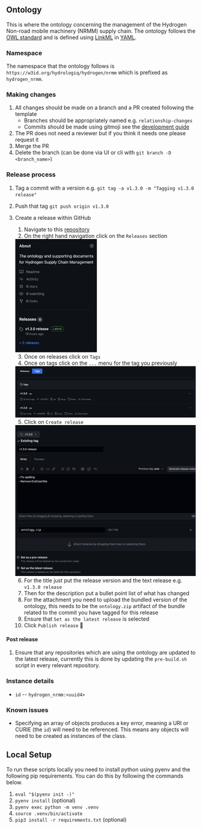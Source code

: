 ## Ontology

This is where the ontology concerning the management of the Hydrogen Non-road mobile machinery (NRMM) supply chain. The ontology follows the [OWL standard](https://www.w3.org/OWL/) and is defined using [LinkML](https://linkml.io/linkml/) in [YAML](https://yaml.org/).

### Namespace

The namespace that the ontology follows is `https://w3id.org/hydrologiq/hydrogen/nrmm` which is prefixed as `hydrogen_nrmm`.

### Making changes

1. All changes should be made on a branch and a PR created following the template
   - Branches should be appropriately named e.g. `relationship-changes`
   - Commits should be made using gitmoji see the [development guide](https://coda.io/d/_d36dB83GZVM/Development_suNC1#_luVgb)
1. The PR does not need a reviewer but if you think it needs one please request it
1. Merge the PR
1. Delete the branch (can be done via UI or cli with `git branch -D <branch_name>`)

### Release process

1. Tag a commit with a version e.g. `git tag -a v1.3.0 -m "Tagging v1.3.0 release"`
1. Push that tag `git push origin v1.3.0`
1. Create a release within GitHub

   1. Navigate to this [repository]()
   1. On the right hand navigation click on the `Releases` section

   <img src="./docs/imgs/create_release_1.png" alt="Navigate to releases" height="300"/>

   3. Once on releases click on `Tags`
   1. Once on tags click on the `...` menu for the tag you previously

   <img src="./docs/imgs/create_release_2.png" alt="Navigate to tags" width="500"/>

   5. Click on `Create release`

   <img src="./docs/imgs/create_release_3.png" alt="Release description" height="400"/>

   6. For the title just put the release version and the text release e.g. `v1.3.0 release`
   1. Then for the description put a bullet point list of what has changed
   1. For the attachment you need to upload the bundled version of the ontology, this needs to be the `ontology.zip` artifact of the bundle related to the commit you have tagged for this release
   1. Ensure that `Set as the latest release` is selected
   1. Click `Publish release` 🥳

#### Post release

1. Ensure that any repositories which are using the ontology are updated to the latest release, currently this is done by updating the `pre-build.sh` script in every relevant repository.

### Instance details

- `id` -- `hydrogen_nrmm:<uuid4>`

### Known issues

- Specifying an array of objects produces a key error, meaning a URI or CURIE (the `id`) will need to be referenced. This means any objects will need to be created as instances of the class.

## Local Setup

To run these scripts locally you need to install python using pyenv and the following pip requirements. You can do this by following the commands below.

1. `eval "$(pyenv init -)"`
1. `pyenv install` (optional)
1. `pyenv exec python -m venv .venv`
1. `source .venv/bin/activate`
1. `pip3 install -r requirements.txt` (optional)

